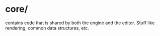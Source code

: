 #  core/

contains code that is shared by both the engine and the editor. Stuff like rendering, common data structures, etc.